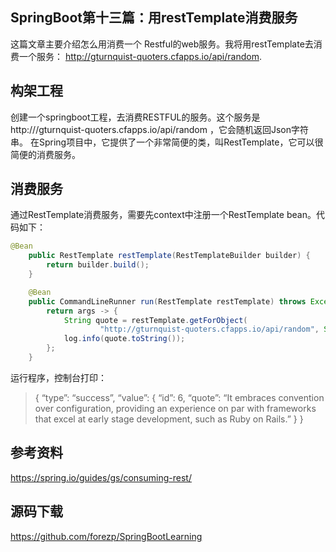 ## SpringBoot第十三篇：用restTemplate消费服务

这篇文章主要介绍怎么用消费一个 Restful的web服务。我将用restTemplate去消费一个服务： http://gturnquist-quoters.cfapps.io/api/random.

## 构架工程

创建一个springboot工程，去消费RESTFUL的服务。这个服务是 http:///gturnquist-quoters.cfapps.io/api/random ，它会随机返回Json字符串。
在Spring项目中，它提供了一个非常简便的类，叫RestTemplate，它可以很简便的消费服务。

## 消费服务

通过RestTemplate消费服务，需要先context中注册一个RestTemplate bean。代码如下：

```java
@Bean
    public RestTemplate restTemplate(RestTemplateBuilder builder) {
        return builder.build();
    }

    @Bean
    public CommandLineRunner run(RestTemplate restTemplate) throws Exception {
        return args -> {
            String quote = restTemplate.getForObject(
                    "http://gturnquist-quoters.cfapps.io/api/random", String.class);
            log.info(quote.toString());
        };
    }
```

运行程序，控制台打印：

> {
>    “type”: “success”,
>    “value”: {
>        “id”: 6,
>        “quote”: “It embraces convention over configuration, providing an experience on par with frameworks that excel at early stage development, such as Ruby on Rails.”
>    }
> }

## 参考资料

https://spring.io/guides/gs/consuming-rest/

## 源码下载

https://github.com/forezp/SpringBootLearning